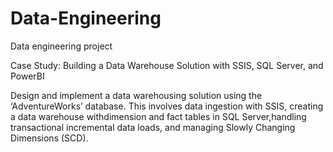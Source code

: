 # Data-Engineering
Data engineering project

Case Study: Building a Data Warehouse Solution with SSIS, SQL Server, and PowerBI
 
 Design and implement a data warehousing solution using the ‘AdventureWorks’ database. 
This involves data ingestion with SSIS, creating a data warehouse withdimension and fact tables in SQL Server,handling transactional incremental data loads, and managing Slowly Changing Dimensions (SCD).
 

